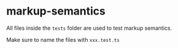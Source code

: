 # markup-semantics

All files inside the `tests` folder are used to test markup semantics.

Make sure to name the files with `xxx.test.ts`